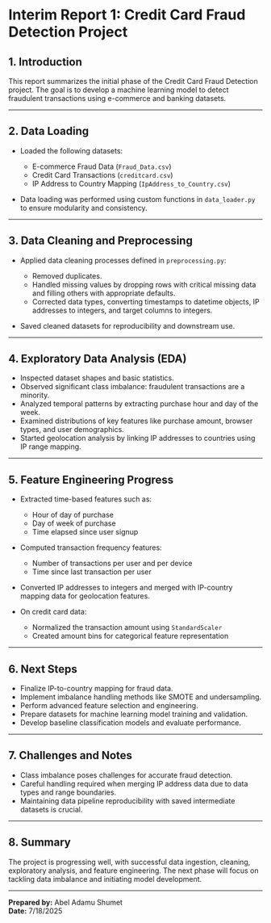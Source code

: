 # Interim Report 1: Credit Card Fraud Detection Project

## 1. Introduction

This report summarizes the initial phase of the Credit Card Fraud Detection project. The goal is to develop a machine learning model to detect fraudulent transactions using e-commerce and banking datasets.

---

## 2. Data Loading

- Loaded the following datasets:
  - E-commerce Fraud Data (`Fraud_Data.csv`)
  - Credit Card Transactions (`creditcard.csv`)
  - IP Address to Country Mapping (`IpAddress_to_Country.csv`)
  
- Data loading was performed using custom functions in `data_loader.py` to ensure modularity and consistency.

---

## 3. Data Cleaning and Preprocessing

- Applied data cleaning processes defined in `preprocessing.py`:
  - Removed duplicates.
  - Handled missing values by dropping rows with critical missing data and filling others with appropriate defaults.
  - Corrected data types, converting timestamps to datetime objects, IP addresses to integers, and target columns to integers.
  
- Saved cleaned datasets for reproducibility and downstream use.

---

## 4. Exploratory Data Analysis (EDA)

- Inspected dataset shapes and basic statistics.
- Observed significant class imbalance: fraudulent transactions are a minority.
- Analyzed temporal patterns by extracting purchase hour and day of the week.
- Examined distributions of key features like purchase amount, browser types, and user demographics.
- Started geolocation analysis by linking IP addresses to countries using IP range mapping.

---

## 5. Feature Engineering Progress

- Extracted time-based features such as:
  - Hour of day of purchase
  - Day of week of purchase
  - Time elapsed since user signup

- Computed transaction frequency features:
  - Number of transactions per user and per device
  - Time since last transaction per user

- Converted IP addresses to integers and merged with IP-country mapping data for geolocation features.

- On credit card data:
  - Normalized the transaction amount using `StandardScaler`
  - Created amount bins for categorical feature representation

---

## 6. Next Steps

- Finalize IP-to-country mapping for fraud data.
- Implement imbalance handling methods like SMOTE and undersampling.
- Perform advanced feature selection and engineering.
- Prepare datasets for machine learning model training and validation.
- Develop baseline classification models and evaluate performance.

---

## 7. Challenges and Notes

- Class imbalance poses challenges for accurate fraud detection.
- Careful handling required when merging IP address data due to data types and range boundaries.
- Maintaining data pipeline reproducibility with saved intermediate datasets is crucial.

---

## 8. Summary

The project is progressing well, with successful data ingestion, cleaning, exploratory analysis, and feature engineering. The next phase will focus on tackling data imbalance and initiating model development.

---

**Prepared by:** Abel Adamu Shumet  
**Date:** 7/18/2025
